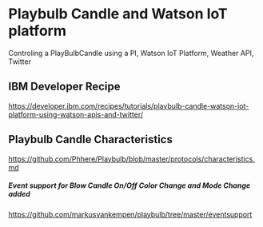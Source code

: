 # Playbulb Candle and Watson IoT platform
Controling a PlayBulbCandle using a PI, Watson IoT Platform, Weather API, Twitter
## IBM Developer Recipe
https://developer.ibm.com/recipes/tutorials/playbulb-candle-watson-iot-platform-using-watson-apis-and-twitter/
## Playbulb Candle Characteristics 
https://github.com/Phhere/Playbulb/blob/master/protocols/characteristics.md
##### Event support for Blow Candle On/Off Color Change and Mode Change added 
https://github.com/markusvankempen/playbulb/tree/master/eventsupport
